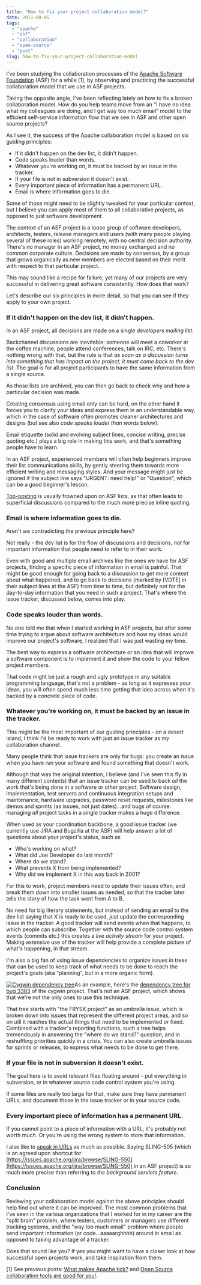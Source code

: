 ```yaml
---
title: "How to fix your project collaboration model?"
date: 2011-08-05
tags: 
  - "apache"
  - "asf"
  - "collaboration"
  - "open-source"
  - "post"
slug: how-to-fix-your-project-collaboration-model
---
```


I've been studying the collaboration processes of the [Apache Software Foundation](http://apache.org) (ASF) for a while \[1\], by observing and practicing the successful collaboration model that we use in ASF projects.

Taking the opposite angle, I've been reflecting lately on how to fix a broken collaboration model. How do you help teams move from an "I have no idea what my colleagues are doing, and I get way too much email" model to the efficient self-service information flow that we see in ASF and other open source projects?

As I see it, the success of the Apache collaboration model is based on six guiding principles:

- If it didn't happen on the dev list, it didn't happen.
- Code speaks louder than words.
- Whatever you're working on, it must be backed by an issue in the tracker.
- If your file is not in subversion it doesn't exist.
- Every important piece of information has a permanent URL.
- Email is where information goes to die.

Some of those might need to be slightly tweaked for your particular context, but I believe you can apply most of them to all collaborative projects, as opposed to just software development.

The context of an ASF project is a loose group of software developers, architects, testers, release managers and users (with many people playing several of these roles) working remotely, with no central decision authority. There's no manager in an ASF project, no money exchanged and no common corporate culture. Decisions are made by consensus, by a group that grows organically as new members are elected based on their merit with respect to that particular project.

This may sound like a recipe for failure, yet many of our projects are very successful in delivering great software consistently. How does that work?

Let's describe our six principles in more detail, so that you can see if they apply to your own project.

### If it didn't happen on the dev list, it didn't happen.

In an ASF project, all decisions are made on a single _developers mailing list_.

Backchannel discussions are inevitable: someone will meet a coworker at the coffee machine, people attend conferences, talk on IRC, etc. There's nothing wrong with that, but the rule is that _as soon as a discussion turns into something that has impact on the project, it must come back to the dev list_. The goal is for all project participants to have the same information from a single source.

As those lists are archived, you can then go back to check why and how a particular decision was made.

Creating consensus using email only can be hard, on the other hand it forces you to clarify your ideas and express them in an understandable way, which in the case of software often promotes cleaner architectures and designs (but see also _code speaks louder than words_ below).

Email etiquette (solid and evolving subject lines, concise writing, precise quoting etc.) plays a big role in making this work, and that's something people have to learn.

In an ASF project, experienced members will often help beginners improve their list communications skills, by gently steering them towards more efficient writing and messaging styles. And your message might just be ignored if the subject line says "URGENT: need help!" or "Question", which can be a good beginner's lesson.

[Top-posting](http://en.wikipedia.org/wiki/Posting_style#Top-posting) is usually frowned upon on ASF lists, as that often leads to superficial discussions compared to the much more precise inline quoting.

### Email is where information goes to die.

Aren't we contradicting the previous principle here?

Not really - the dev list is for the flow of discussions and decisions, _not_ for important information that people need to refer to in their work.

Even with good and multiple email archives like the ones we have for ASF projects, finding a specific piece of information in email is painful. That might be good enough for going back to a discussion to get more context about what happened, and to go back to decisions (marked by \[VOTE\] in their subject lines at the ASF) from time to time, but definitely not for the day-to-day information that you need in such a project. That's where the issue tracker, discussed below, comes into play.

### Code speaks louder than words.

No one told me that when I started working in ASF projects, but after some time trying to argue about software architecture and how my ideas would improve our project's software, I realized that I was just wasting my time.

The best way to express a software architecture or an idea that will improve a software component is to implement it and show the code to your fellow project members.

That code might be just a rough and ugly prototype in any suitable programming language, that's not a problem - as long as it expresses your ideas, you will often spend much less time getting that idea across when it's backed by a concrete piece of code.

### Whatever you're working on, it must be backed by an issue in the tracker.

This might be the most important of our guiding principles - on a desert island, I think I'd be ready to work with just an issue tracker as my collaboration channel.

Many people think that issue trackers are only for bugs: you create an issue when you have run your software and found something that doesn't work.

Although that was the original intention, I believe (and I've seen this fly in many different contexts) that an issue tracker can be used to back _all_ the work that's being done in a software or other project. Software design, implementation, test servers and continuous integration setups and maintenance, hardware upgrades, password reset requests, milestones like demos and sprints (as issues, not just dates)...and bugs of course: managing _all_ project tasks in a single tracker makes a huge difference.

When used as your coordination backbone, a good issue tracker (we currently use JIRA and Bugzilla at the ASF) will help answer a lot of questions about your project's status, such as

- Who's working on what?
- What did Joe Developer do last month?
- Where do we stand?
- What prevents X from being implemented?
- Why did we implement X in this way back in 2001?

For this to work, project members need to update their issues often, and break them down into smaller issues as needed, so that the tracker later tells the story of how the task went from A to B.

No need for big literary statements, but instead of sending an email to the dev list saying that X is ready to be used, just update the corresponding issue in the tracker. A good tracker will send events when that happens, to which people can subscribe. Together with the source code control system events (commits etc.) this creates a _live activity stream_ for your project. Making extensive use of the tracker will help provide a complete picture of what's happening, in that stream.

I'm also a big fan of using issue dependencies to organize issues in trees that can be used to keep track of what needs to be done to reach the project's goals (aka "planning", but in a more organic form).

[![Cygwin dependency tree](/assets/images/cygwin-dependency-tree.jpg "cygwin-dependency-tree.jpg")](http://www.cygwin.org/bugzilla/showdependencytree.cgi?id=3383&hide_resolved=1)As an example, here's the [dependency tree for bug 3383](http://www.cygwin.org/bugzilla/showdependencytree.cgi?id=3383&hide_resolved=1) of the cygwin project. That's not an ASF project, which shows that we're not the only ones to use this technique.

That tree starts with "the FRYSK project" as an umbrella issue, which is broken down into issues that represent the different project areas, and so on util it reaches the actual things that need to be implemented or fixed. Combined with a tracker's reporting functions, such a tree helps tremendously in answering the "where do we stand?" question, and in reshuffling priorities quickly in a crisis. You can also create umbrella issues for sprints or releases, to express what needs to be done to get there.

### If your file is not in subversion it doesn't exist.

The goal here is to avoid relevant files floating around - put everything in subversion, or in whatever source code control system you're using.

If some files are really too large for that, make sure they have permanent URLs, and document those in the issue tracker or in your source code.

### Every important piece of information has a permanent URL.

If you cannot point to a piece of information with a URL, it's probably not worth much. Or you're using the wrong system to store that information.

I also like to [speak in URLs](http://grep.codeconsult.ch/2010/12/03/on-speaking-in-urls/) as much as possible. Saying SLING-505 (which is an agreed upon shortcut for [https://issues.apache.org/jira/browse/SLING-550](https://issues.apache.org/jira/browse/SLING-550) in an ASF project) is so much more precise than referring to _the background servlets feature_.

### Conclusion

Reviewing your collaboration model against the above principles should help find out where it can be improved. The most common problems that I've seen in the various organizations that I worked for in my career are the "split brain" problem, where testers, customers or managers use different tracking systems, and the "way too much email" problem where people send important information (or code...aaaaarghhhh) around in email as opposed to taking advantage of a tracker.

Does that sound like you? If yes you might want to have a closer look at how successful open projects work, and take inspiration from them.

\[1\] See previous posts: [What makes Apache tick?](http://grep.codeconsult.ch/2009/11/17/what-makes-apache-tick/) and [Open Source collaboration tools are good for you!](http://grep.codeconsult.ch/2009/04/01/open-source-collaboration-tools-are-good-for-you-relooked-and-live-tomorrow/).
